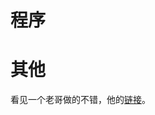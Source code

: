 # 程序

# 其他
看见一个老哥做的不错，他的[链接](https://blog.csdn.net/qq_66550041/article/details/122606740?spm=1001.2014.3001.5502)。